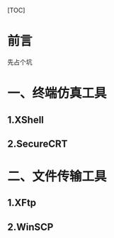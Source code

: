 [TOC]





# 前言

先占个坑



# 一、终端仿真工具

## 1.XShell





## 2.SecureCRT





# 二、文件传输工具

## 1.XFtp





## 2.WinSCP







